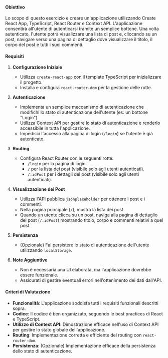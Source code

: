 #### Obiettivo
Lo scopo di questo esercizio è creare un'applicazione utilizzando Create React App, TypeScript, React Router e Context API. L'applicazione consentirà all'utente di autenticarsi tramite un semplice bottone. Una volta autenticato, l'utente potrà visualizzare una lista di post e, cliccando su un post, navigare verso una pagina di dettaglio dove visualizzare il titolo, il corpo del post e tutti i suoi commenti.

#### Requisiti

1. **Configurazione Iniziale**
   - Utilizza `create-react-app` con il template TypeScript per inizializzare il progetto.
   - Installa e configura `react-router-dom` per la gestione delle rotte.

2. **Autenticazione**
   - Implementa un semplice meccanismo di autenticazione che modifichi lo stato di autenticazione dell'utente (es: un bottone "Login").
   - Utilizza Context API per gestire lo stato di autenticazione e renderlo accessibile in tutta l'applicazione.
   - Impedisci l'accesso alla pagina di login (`/login`) se l'utente è già autenticato.

3. **Routing**
   - Configura React Router con le seguenti rotte:
     - `/login` per la pagina di login.
     - `/` per la lista dei post (visibile solo agli utenti autenticati).
     - `/:idPost` per i dettagli del post (visibile solo agli utenti autenticati).

4. **Visualizzazione dei Post**
   - Utilizza l'API pubblica `jsonplaceholder` per ottenere i post e i commenti.
   - Nella pagina principale (`/`), mostra la lista dei post.
   - Quando un utente clicca su un post, naviga alla pagina di dettaglio del post (`/:idPost`) mostrando titolo, corpo e commenti relativi a quel post.

5. **Persistenza**
   - (Opzionale) Fai persistere lo stato di autenticazione dell'utente utilizzando `localStorage`.

6. **Note Aggiuntive**
   - Non è necessaria una UI elaborata, ma l'applicazione dovrebbe essere funzionale.
   - Assicurati di gestire eventuali errori nell'ottenimento dei dati dall'API.

#### Criteri di Valutazione

- **Funzionalità**: L'applicazione soddisfa tutti i requisiti funzionali descritti sopra.
- **Codice**: Il codice è ben organizzato, seguendo le best practices di React e TypeScript.
- **Utilizzo di Context API**: Dimostrazione efficace nell'uso di Context API per gestire lo stato globale dell'applicazione.
- **Routing**: Implementazione corretta e efficiente del routing con `react-router-dom`.
- **Persistenza**: (Opzionale) Implementazione efficace della persistenza dello stato di autenticazione.